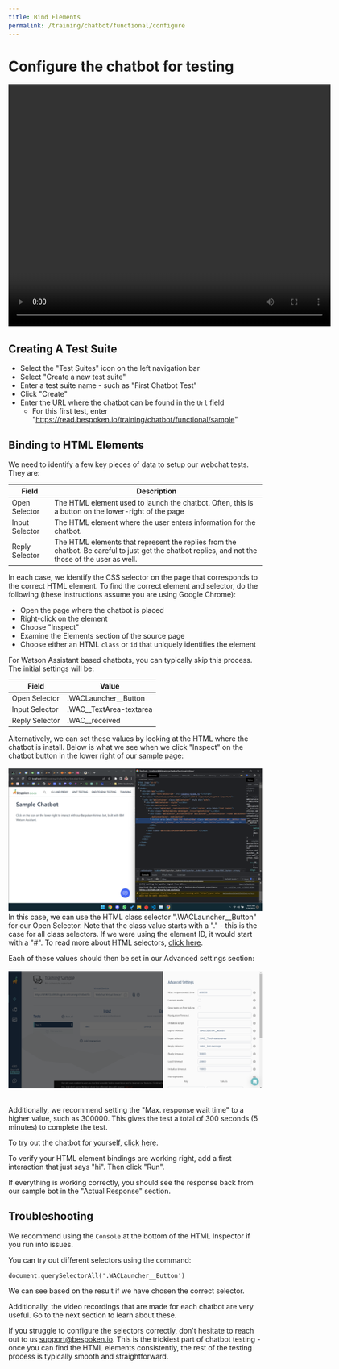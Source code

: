 ```yaml
---
title: Bind Elements
permalink: /training/chatbot/functional/configure
---
```

# Configure the chatbot for testing
<video width="640" height="480" controls >
  <!--<source src='/assets/videos/Dashboard-IVR-IBM.mp4' alt="foo"  type="video/mp4">-->
  <source src='https://bespoken-random.s3.amazonaws.com/Bespoken_Dashboard_Watson_Chatbot.mp4#t=230' alt="Bespoken Chatbot Demo Video"  type="video/mp4">
</video>
<br>

## Creating A Test Suite
* Select the "Test Suites" icon on the left navigation bar
* Select "Create a new test suite"
* Enter a test suite name - such as "First Chatbot Test"
* Click "Create"
* Enter the URL where the chatbot can be found in the `Url` field
  * For this first test, enter "https://read.bespoken.io/training/chatbot/functional/sample"

## Binding to HTML Elements
We need to identify a few key pieces of data to setup our webchat tests. They are:

| Field | Description | 
|---| --- |
| Open Selector | The HTML element used to launch the chatbot. Often, this is a button on the lower-right of the page
| Input Selector | The HTML element where the user enters information for the chatbot.
| Reply Selector | The HTML elements that represent the replies from the chatbot. Be careful to just get the chatbot replies, and not the those of the user as well.

In each case, we identify the CSS selector on the page that corresponds to the correct HTML element. To find the correct element and selector, do the following (these instructions assume you are using Google Chrome):
* Open the page where the chatbot is placed
* Right-click on the element 
* Choose "Inspect"
* Examine the Elements section of the source page
* Choose either an HTML `class` or `id` that uniquely identifies the element

For Watson Assistant based chatbots, you can typically skip this process. The initial settings will be:

| Field | Value | 
|---| --- |
| Open Selector | .WACLauncher__Button
| Input Selector | .WAC__TextArea-textarea
| Reply Selector | .WAC__received 

Alternatively, we can set these values by looking at the HTML where the chatbot is install. Below is what we see when we click "Inspect" on the chatbot button in the lower right of our [sample page](/training/chatbot/functional/sample):
<br/><br/>
<a href='../../../assets/images/ChatbotConfiguration.png' target='_blank'><img src='../../../assets/images/ChatbotConfiguration.png'></a>
<br/>
In this case, we can use the HTML class selector ".WACLauncher__Button" for our Open Selector. Note that the class value starts with a "." - this is the case for all class selectors. If we were using the element ID, it would start with a "#". To read more about HTML selectors, [click here](https://developer.mozilla.org/en-US/docs/Learn/CSS/Building_blocks/Selectors).

Each of these values should then be set in our Advanced settings section:
<br/><br/>
<img src='../../../assets/images/Chatbot-AdvancedSettings.png'>
<br/><br/>

Additionally, we recommend setting the "Max. response wait time" to a higher value, such as 300000. This gives the test a total of 300 seconds (5 minutes) to complete the test.

To try out the chatbot for yourself, [click here](./sample.md).

To verify your HTML element bindings are working right, add a first interaction that just says "hi". Then click "Run".

If everything is working correctly, you should see the response back from our sample bot in the "Actual Response" section. 

## Troubleshooting
We recommend using the `Console` at the bottom of the HTML Inspector if you run into issues.

You can try out different selectors using the command:
```
document.querySelectorAll('.WACLauncher__Button')
```

We can see based on the result if we have chosen the correct selector.

Additionally, the video recordings that are made for each chatbot are very useful. Go to the next section to learn about these.

If you struggle to configure the selectors correctly, don't hesitate to reach out to us <a href='mailto:support@bespoken.io'>support@bespoken.io</a>. This is the trickiest part of chatbot testing - once you can find the HTML elements consistently, the rest of the testing process is typically smooth and straightforward.